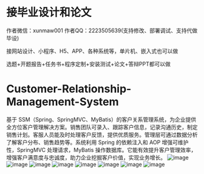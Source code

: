 # 接毕业设计和论文
作者微信：xunmaw001  作者QQ：2223505639(支持修改、部署调试、支持代做毕设)

接网站设计、小程序、H5、APP、各种系统等，单片机、嵌入式也可以做

选题+开题报告+任务书+程序定制+安装测试+论文+答辩PPT都可以做
# Customer-Relationship-Management-System
基于 SSM（Spring、SpringMVC、MyBatis）的客户关系管理系统，为企业提供全方位客户管理解决方案。销售团队可录入、跟踪客户信息，记录沟通历史，制定销售计划。客服人员能及时处理客户反馈，提供优质服务。管理层可通过数据分析了解客户分布、销售趋势等。系统利用 Spring 的依赖注入和 AOP 增强可维护性，SpringMVC 处理请求，MyBatis 操作数据库。它能有效提升客户管理效率，增强客户满意度与忠诚度，助力企业挖掘客户价值，实现业务增长。 
![image](https://github.com/user-attachments/assets/51527503-5fc2-473b-9606-6927866324d7)
![image](https://github.com/user-attachments/assets/691efd7a-4cb3-4da0-8550-3fefa1e37e37)
![image](https://github.com/user-attachments/assets/6ffd0a64-1234-446c-8fcc-20d402efac94)
![image](https://github.com/user-attachments/assets/573d5610-27a1-48f0-9f85-52095fc5cc26)
![image](https://github.com/user-attachments/assets/3d718d27-bce9-4507-9f06-f308a040e39a)
![image](https://github.com/user-attachments/assets/b63aaa3d-b2e4-4141-966f-ac218fde1ae8)
![image](https://github.com/user-attachments/assets/dac8e122-21f7-4756-90cf-401fbe7fc4db)
![image](https://github.com/user-attachments/assets/e935fae2-21c8-4cbb-a660-92e894924016)
